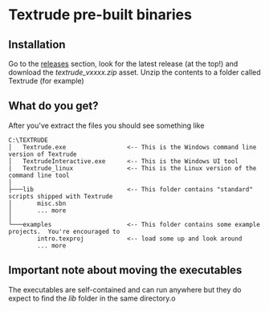 # Textrude pre-built binaries

## Installation

Go to the [releases](https://github.com/NeilMacMullen/Textrude/releases) section, look for the latest release (at the top!) and download the *textrude_vxxxx.zip* asset. Unzip the contents to a folder called Textrude (for example)

## What do you get?

After you've extract the files you should see something like

```
C:\TEXTRUDE
│   Textrude.exe                 <-- This is the Windows command line version of Textrude  
│   TextrudeInteractive.exe      <-- This is the Windows UI tool 
|   Textrude_linux               <-- This is the Linux version of the command line tool
│
├───lib                          <-- This folder contains "standard" scripts shipped with Textrude 
│       misc.sbn
│       ... more
│
└───examples                     <-- This folder contains some example projects.  You're encouraged to
        intro.texproj            <-- load some up and look around 
        ... more
```

## Important note about moving the executables

The executables are self-contained and can run anywhere but they do expect to find the *lib* folder in the same directory.o 

